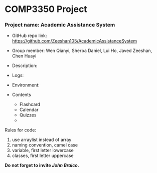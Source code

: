 # COMP3350 Project
### Project name: Academic Assistance System
- GitHub repo link: https://github.com/Zeeshan105/AcademicAssistanceSystem

- Group member:   Wen Qianyi, Sherba Daniel, Lui Ho, Javed Zeeshan, Chen Huayi
- Description:  
- Logs:  
- Environment:  

- Contents
    - Flashcard
    - Calendar
    - Quizzes
    - 


Rules for code:
1. use arraylist instead of array
2. naming convention, camel case
3. variable, first letter lowercase
4. classes, first letter uppercase







**Do not forget to invite *John Braico*.**

